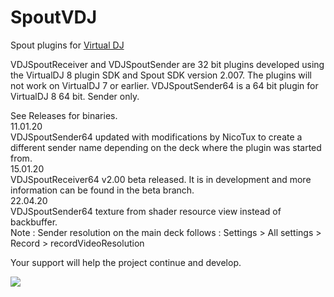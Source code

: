 # SpoutVDJ
Spout plugins for [Virtual DJ](https://www.virtualdj.com/)

VDJSpoutReceiver and VDJSpoutSender are 32 bit plugins developed using the VirtualDJ 8 plugin SDK and Spout SDK version 2.007. The plugins will not work on VirtualDJ 7 or earlier. VDJSpoutSender64 is a 64 bit plugin for VirtualDJ 8 64 bit. Sender only.

See Releases for binaries.  
11.01.20  
VDJSpoutSender64 updated with modifications by NicoTux to create a different sender name depending on the deck where the plugin was started from.  
15.01.20  
VDJSpoutReceiver64 v2.00 beta released. It is in development and more information can be found in the beta branch.  
22.04.20  
VDJSpoutSender64 texture from shader resource view instead of backbuffer.  
Note : Sender resolution on the main deck follows : Settings > All settings > Record > recordVideoResolution

Your support will help the project continue and develop.

[![](https://www.paypalobjects.com/en_AU/i/btn/btn_donate_SM.gif)](https://www.paypal.com/cgi-bin/webscr?cmd=_s-xclick&hosted_button_id=P4P4QJZBT87PJ)  


